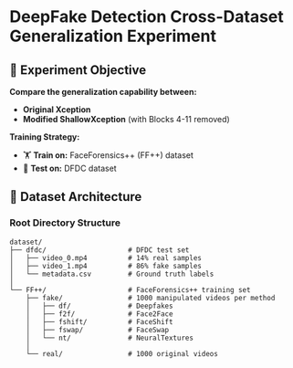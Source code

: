 # DeepFake Detection Cross-Dataset Generalization Experiment

## 🎯 Experiment Objective
**Compare the generalization capability between:**
- **Original Xception** 
- **Modified ShallowXception** (with Blocks 4-11 removed)

**Training Strategy:**
- 🏋️ **Train on:** FaceForensics++ (FF++) dataset
- 🧪 **Test on:** DFDC dataset

## 📂 Dataset Architecture

### Root Directory Structure
```text
dataset/
├── dfdc/                    # DFDC test set
│   ├── video_0.mp4          # 14% real samples
│   ├── video_1.mp4          # 86% fake samples
│   └── metadata.csv         # Ground truth labels
│
└── FF++/                    # FaceForensics++ training set
    ├── fake/                # 1000 manipulated videos per method
    │   ├── df/              # Deepfakes
    │   ├── f2f/             # Face2Face
    │   ├── fshift/          # FaceShift
    │   ├── fswap/           # FaceSwap 
    │   └── nt/              # NeuralTextures
    │
    └── real/                # 1000 original videos

